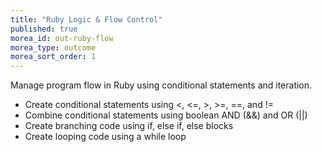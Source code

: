 ```yaml
---
title: "Ruby Logic & Flow Control"
published: true
morea_id: out-ruby-flow
morea_type: outcome
morea_sort_order: 1
---
```


Manage program flow in Ruby using conditional statements and iteration.

- Create conditional statements using <, <=, >, >=, ==, and !=  
- Combine conditional statements using boolean AND (&&) and OR (\|\|)
- Create branching code using if, else if, else blocks
- Create looping code using a while loop
